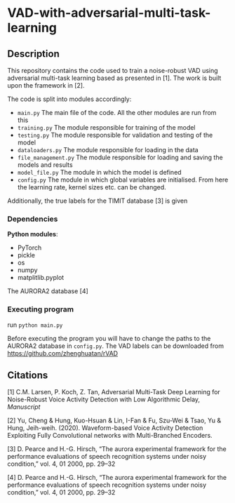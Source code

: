 # VAD-with-adversarial-multi-task-learning
## Description
This repository contains the code used to train a noise-robust VAD using adversarial multi-task learning based as presented in [1]. The work is built upon the framework in [2].

The code is split into modules accordingly:

* ```main.py``` The main file of the code. All the other modules are run from this
* ```training.py``` The module responsible for training of the model
* ```testing.py``` The module responsible for validation and testing of the model
* ```dataloaders.py``` The module responsible for loading in the data
* ```file_management.py``` The module responsible for loading and saving the models and results
* ```model_file.py``` The module in which the model is defined
* ```config.py``` The module in which global variables are initialised. From here the learning rate, kernel sizes etc. can be changed.

Additionally, the true labels for the TIMIT database [3] is given

### Dependencies
**Python modules**:
* PyTorch
* pickle
* os
* numpy
* matplitlib.pyplot

The AURORA2 database [4]
### Executing program
run ```python main.py```

Before executing the program you will have to change the paths to the AURORA2 database in ```config.py```. The VAD labels can be downloaded from https://github.com/zhenghuatan/rVAD
## Citations
[1] C.M. Larsen, P. Koch, Z. Tan, Adversarial Multi-Task Deep Learning for Noise-Robust Voice Activity Detection with Low Algorithmic Delay, _Manuscript_

[2] Yu, Cheng & Hung, Kuo-Hsuan & Lin, I-Fan & Fu, Szu-Wei & Tsao, Yu & Hung, Jeih-weih. (2020). Waveform-based Voice Activity Detection Exploiting Fully Convolutional networks with Multi-Branched Encoders. 

[3] D. Pearce and H.-G. Hirsch, “The aurora experimental framework for the performance evaluations of speech recognition systems under noisy condition,” vol. 4, 01 2000, pp. 29–32

[4] D. Pearce and H.-G. Hirsch, “The aurora experimental framework for the performance evaluations of speech recognition systems under noisy condition,” vol. 4, 01 2000, pp. 29–32



